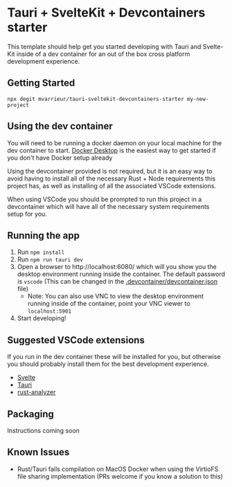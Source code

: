 # Tauri + SvelteKit + Devcontainers starter

This template should help get you started developing with Tauri and Svelte-Kit inside of a dev container for an out of the box cross platform development experience.

## Getting Started
`npx degit mvarrieur/tauri-sveltekit-devcontainers-starter my-new-project`

## Using the dev container
You will need to be running a docker daemon on your local machine for the dev container to start. [Docker Desktop](https://www.docker.com/products/docker-desktop/) is the easiest way to get started if you don't have Docker setup already

Using the devcontainer provided is not required, but it is an easy way to avoid having to install all of the necessary Rust + Node requirements this project has, as well as installing of all the associated VSCode extensions.

When using VSCode you should be prompted to run this project in a devcontainer which will have all of the necessary system requirements setup for you.

## Running the app
1) Run `npm install`
1) Run `npm run tauri dev`
1) Open a browser to http://localhost:6080/ which will you show you the desktop environment running inside the container. The default password is `vscode` (This can be changed in the [.devcontainer/devcontainer.json](./.devcontainer/devcontainer.json) file)
    * Note: You can also use VNC to view the desktop environment running inside of the container, point your VNC viewer to `localhost:5901`
1) Start developing!


## Suggested VSCode extensions
If you run in the dev container these will be installed for you, but otherwise you should probably install them for the best development experience.

* [Svelte](https://marketplace.visualstudio.com/items?itemName=svelte.svelte-vscode)
* [Tauri](https://marketplace.visualstudio.com/items?itemName=tauri-apps.tauri-vscode)
* [rust-analyzer](https://marketplace.visualstudio.com/items?itemName=rust-lang.rust-analyzer)

## Packaging
Instructions coming soon

## Known Issues
* Rust/Tauri fails compilation on MacOS Docker when using the VirtioFS file sharing implementation (PRs welcome if you know a solution to this)

